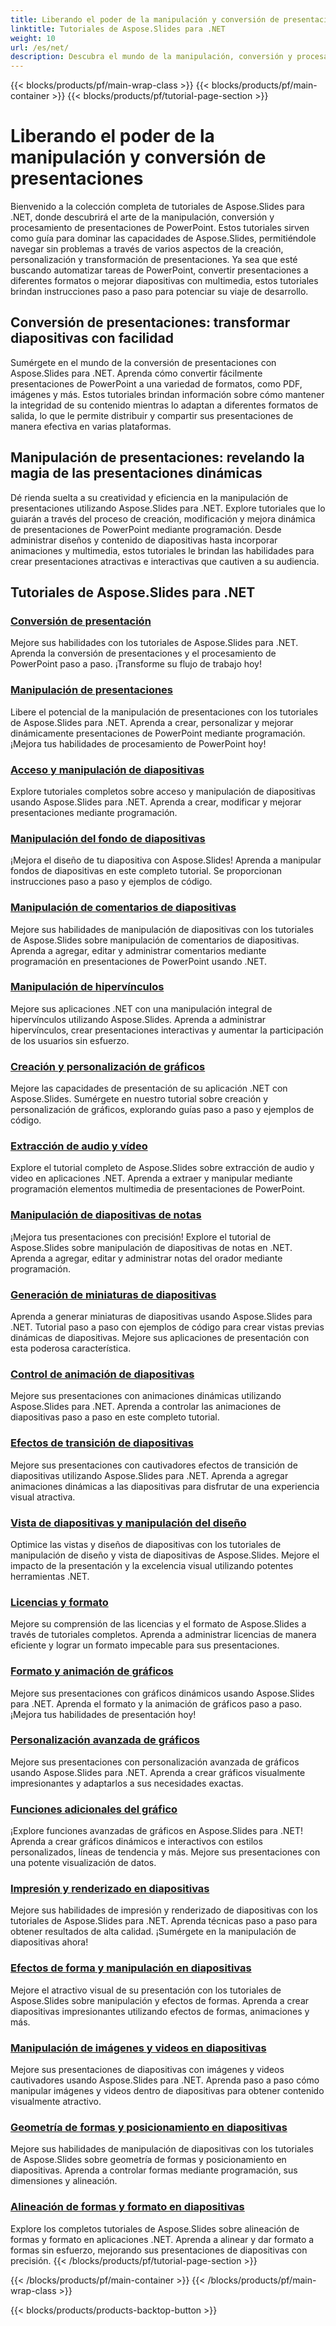 ```yaml
---
title: Liberando el poder de la manipulación y conversión de presentaciones
linktitle: Tutoriales de Aspose.Slides para .NET
weight: 10
url: /es/net/
description: Descubra el mundo de la manipulación, conversión y procesamiento de presentaciones de PowerPoint con los tutoriales de Aspose.Slides para .NET. Aprenda a crear, convertir y mejorar presentaciones para obtener resultados impactantes.
---
```


{{< blocks/products/pf/main-wrap-class >}}
{{< blocks/products/pf/main-container >}}
{{< blocks/products/pf/tutorial-page-section >}}

# Liberando el poder de la manipulación y conversión de presentaciones

Bienvenido a la colección completa de tutoriales de Aspose.Slides para .NET, donde descubrirá el arte de la manipulación, conversión y procesamiento de presentaciones de PowerPoint. Estos tutoriales sirven como guía para dominar las capacidades de Aspose.Slides, permitiéndole navegar sin problemas a través de varios aspectos de la creación, personalización y transformación de presentaciones. Ya sea que esté buscando automatizar tareas de PowerPoint, convertir presentaciones a diferentes formatos o mejorar diapositivas con multimedia, estos tutoriales brindan instrucciones paso a paso para potenciar su viaje de desarrollo.

## Conversión de presentaciones: transformar diapositivas con facilidad
Sumérgete en el mundo de la conversión de presentaciones con Aspose.Slides para .NET. Aprenda cómo convertir fácilmente presentaciones de PowerPoint a una variedad de formatos, como PDF, imágenes y más. Estos tutoriales brindan información sobre cómo mantener la integridad de su contenido mientras lo adaptan a diferentes formatos de salida, lo que le permite distribuir y compartir sus presentaciones de manera efectiva en varias plataformas.

## Manipulación de presentaciones: revelando la magia de las presentaciones dinámicas
Dé rienda suelta a su creatividad y eficiencia en la manipulación de presentaciones utilizando Aspose.Slides para .NET. Explore tutoriales que lo guiarán a través del proceso de creación, modificación y mejora dinámica de presentaciones de PowerPoint mediante programación. Desde administrar diseños y contenido de diapositivas hasta incorporar animaciones y multimedia, estos tutoriales le brindan las habilidades para crear presentaciones atractivas e interactivas que cautiven a su audiencia.

## Tutoriales de Aspose.Slides para .NET
### [Conversión de presentación](./presentation-conversion/)
Mejore sus habilidades con los tutoriales de Aspose.Slides para .NET. Aprenda la conversión de presentaciones y el procesamiento de PowerPoint paso a paso. ¡Transforme su flujo de trabajo hoy!
### [Manipulación de presentaciones](./presentation-manipulation/)
Libere el potencial de la manipulación de presentaciones con los tutoriales de Aspose.Slides para .NET. Aprenda a crear, personalizar y mejorar dinámicamente presentaciones de PowerPoint mediante programación. ¡Mejora tus habilidades de procesamiento de PowerPoint hoy!
### [Acceso y manipulación de diapositivas](./slide-access-and-manipulation/)
Explore tutoriales completos sobre acceso y manipulación de diapositivas usando Aspose.Slides para .NET. Aprenda a crear, modificar y mejorar presentaciones mediante programación. 
### [Manipulación del fondo de diapositivas](./slide-background-manipulation/)
¡Mejora el diseño de tu diapositiva con Aspose.Slides! Aprenda a manipular fondos de diapositivas en este completo tutorial. Se proporcionan instrucciones paso a paso y ejemplos de código.
### [Manipulación de comentarios de diapositivas](./slide-comments-manipulation/)
Mejore sus habilidades de manipulación de diapositivas con los tutoriales de Aspose.Slides sobre manipulación de comentarios de diapositivas. Aprenda a agregar, editar y administrar comentarios mediante programación en presentaciones de PowerPoint usando .NET.
### [Manipulación de hipervínculos](./hyperlink-manipulation/)
Mejore sus aplicaciones .NET con una manipulación integral de hipervínculos utilizando Aspose.Slides. Aprenda a administrar hipervínculos, crear presentaciones interactivas y aumentar la participación de los usuarios sin esfuerzo.
### [Creación y personalización de gráficos](./chart-creation-and-customization/)
Mejore las capacidades de presentación de su aplicación .NET con Aspose.Slides. Sumérgete en nuestro tutorial sobre creación y personalización de gráficos, explorando guías paso a paso y ejemplos de código.
### [Extracción de audio y vídeo](./audio-and-video-extraction/)
Explore el tutorial completo de Aspose.Slides sobre extracción de audio y video en aplicaciones .NET. Aprenda a extraer y manipular mediante programación elementos multimedia de presentaciones de PowerPoint.
### [Manipulación de diapositivas de notas](./notes-slide-manipulation/)
¡Mejora tus presentaciones con precisión! Explore el tutorial de Aspose.Slides sobre manipulación de diapositivas de notas en .NET. Aprenda a agregar, editar y administrar notas del orador mediante programación.
### [Generación de miniaturas de diapositivas](./slide-thumbnail-generation/)
Aprenda a generar miniaturas de diapositivas usando Aspose.Slides para .NET. Tutorial paso a paso con ejemplos de código para crear vistas previas dinámicas de diapositivas. Mejore sus aplicaciones de presentación con esta poderosa característica.
### [Control de animación de diapositivas](./slide-animation-control/)
Mejore sus presentaciones con animaciones dinámicas utilizando Aspose.Slides para .NET. Aprenda a controlar las animaciones de diapositivas paso a paso en este completo tutorial.
### [Efectos de transición de diapositivas](./slide-transition-effects/)
Mejore sus presentaciones con cautivadores efectos de transición de diapositivas utilizando Aspose.Slides para .NET. Aprenda a agregar animaciones dinámicas a las diapositivas para disfrutar de una experiencia visual atractiva.
### [Vista de diapositivas y manipulación del diseño](./slide-view-and-layout-manipulation/)
Optimice las vistas y diseños de diapositivas con los tutoriales de manipulación de diseño y vista de diapositivas de Aspose.Slides. Mejore el impacto de la presentación y la excelencia visual utilizando potentes herramientas .NET.
### [Licencias y formato](./licensing-and-formatting/)
Mejore su comprensión de las licencias y el formato de Aspose.Slides a través de tutoriales completos. Aprenda a administrar licencias de manera eficiente y lograr un formato impecable para sus presentaciones.
### [Formato y animación de gráficos](./chart-formatting-and-animation/)
Mejore sus presentaciones con gráficos dinámicos usando Aspose.Slides para .NET. Aprenda el formato y la animación de gráficos paso a paso. ¡Mejora tus habilidades de presentación hoy!
### [Personalización avanzada de gráficos](./advanced-chart-customization/)
Mejore sus presentaciones con personalización avanzada de gráficos usando Aspose.Slides para .NET. Aprenda a crear gráficos visualmente impresionantes y adaptarlos a sus necesidades exactas.
### [Funciones adicionales del gráfico](./additional-chart-features/)
¡Explore funciones avanzadas de gráficos en Aspose.Slides para .NET! Aprenda a crear gráficos dinámicos e interactivos con estilos personalizados, líneas de tendencia y más. Mejore sus presentaciones con una potente visualización de datos.
### [Impresión y renderizado en diapositivas](./printing-and-rendering-in-slides/)
Mejore sus habilidades de impresión y renderizado de diapositivas con los tutoriales de Aspose.Slides para .NET. Aprenda técnicas paso a paso para obtener resultados de alta calidad. ¡Sumérgete en la manipulación de diapositivas ahora!
### [Efectos de forma y manipulación en diapositivas](./shape-effects-and-manipulation-in-slides/)
Mejore el atractivo visual de su presentación con los tutoriales de Aspose.Slides sobre manipulación y efectos de formas. Aprenda a crear diapositivas impresionantes utilizando efectos de formas, animaciones y más.
### [Manipulación de imágenes y videos en diapositivas](./image-and-video-manipulation-in-slides/)
Mejore sus presentaciones de diapositivas con imágenes y videos cautivadores usando Aspose.Slides para .NET. Aprenda paso a paso cómo manipular imágenes y videos dentro de diapositivas para obtener contenido visualmente atractivo.
### [Geometría de formas y posicionamiento en diapositivas](./shape-geometry-and-positioning-in-slides/)
Mejore sus habilidades de manipulación de diapositivas con los tutoriales de Aspose.Slides sobre geometría de formas y posicionamiento en diapositivas. Aprenda a controlar formas mediante programación, sus dimensiones y alineación.
### [Alineación de formas y formato en diapositivas](./shape-alignment-and-formatting-in-slides/)
Explore los completos tutoriales de Aspose.Slides sobre alineación de formas y formato en aplicaciones .NET. Aprenda a alinear y dar formato a formas sin esfuerzo, mejorando sus presentaciones de diapositivas con precisión. 
{{< /blocks/products/pf/tutorial-page-section >}}

{{< /blocks/products/pf/main-container >}}
{{< /blocks/products/pf/main-wrap-class >}}

{{< blocks/products/products-backtop-button >}}
